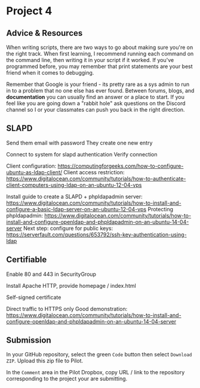 # Project 4

## Advice & Resources

When writing scripts, there are two ways to go about making sure you're on the right track.  When first learning, I recommend running each command on the command line, then writing it in your script if it worked.  If you've programmed before, you may remember that print statements are your best friend when it comes to debugging.

Remember that Google is your friend - its pretty rare as a sys admin to run in to a problem that no one else has ever found.  Between forums, blogs, and **documentation** you can usually find an answer or a place to start.  If you feel like you are going down a "rabbit hole" ask questions on the Discord channel so I or your classmates can push you back in the right direction.

## SLAPD

Send them email with password
They create one new entry

Connect to system for slapd authentication
Verify connection

Client configuration: https://computingforgeeks.com/how-to-configure-ubuntu-as-ldap-client/
Client access restriction: https://www.digitalocean.com/community/tutorials/how-to-authenticate-client-computers-using-ldap-on-an-ubuntu-12-04-vps

Install guide to create a SLAPD + phpldapadmin server: https://www.digitalocean.com/community/tutorials/how-to-install-and-configure-a-basic-ldap-server-on-an-ubuntu-12-04-vps
    Protecting phpldapadmin: https://www.digitalocean.com/community/tutorials/how-to-install-and-configure-openldap-and-phpldapadmin-on-an-ubuntu-14-04-server
    Next step: configure for public keys: https://serverfault.com/questions/653792/ssh-key-authentication-using-ldap

## Certifiable

Enable 80 and 443 in SecurityGroup

Install Apache HTTP, provide homepage / index.html

Self-signed certificate

Direct traffic to HTTPS only
    Good demonstration: https://www.digitalocean.com/community/tutorials/how-to-install-and-configure-openldap-and-phpldapadmin-on-an-ubuntu-14-04-server

## Submission

In your GitHub repository, select the green `Code` button then select `Download ZIP`. Upload this zip file to Pilot.

In the `Comment` area in the Pilot Dropbox, copy URL / link to the repository corresponding to the project your are submitting.
